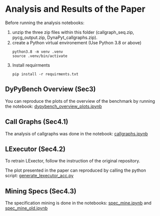 # Analysis and Results of the Paper
Before running the analysis notebooks:
1. unzip the three zip files within this folder (callgraph_seq.zip, pycg_output.zip, DynaPyt_callgraphs.zip).
2. create a Python virtual environement (Use Python 3.8 or above)
    ```shell
    python3.8 -m venv .venv
    source .venv/bin/activate
    ```
3. Install requirments
    ```shell
    pip install -r requirments.txt
    ```
## DyPyBench Overview (Sec3)
You can reproduce the plots of the overview of the benchmark by running the notebook: [dypybench_overview_plots.ipynb](./dypybench_overview_plots.ipynb)

## Call Graphs (Sec4.1)
The analysis of callgraphs was done in the notebook: [callgraphs.ipynb](./callgraphs.ipynb)

## LExecutor (Sec4.2)
To retrain LExector, follow the instruction of the original repository.

The plot presented in the paper can reproduced by calling the python script: [generate_lexecutor_acc.py](./generate_lexecutor_acc.py)

## Mining Specs (Sec4.3)
The specification mining is done in the notebooks: [spec_mine.ipynb](./spec_mine.ipynb) and [spec_mine_old.ipynb](./spec_mine_old.ipynb)